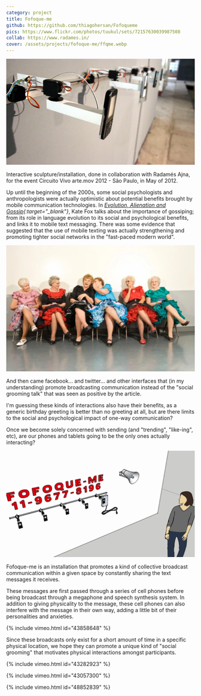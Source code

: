 ```yaml
---
category: project
title: Fofoque-me
github: https://github.com/thiagohersan/Fofoqueme
pics: https://www.flickr.com/photos/tuukul/sets/72157630039987508
collab: https://www.radames.in/
cover: /assets/projects/fofoque-me/ffqme.webp
---
```

![](/assets/projects/fofoque-me/ffqme.webp)

Interactive sculpture/installation, done in collaboration with Radamés Ajna, for the event Circuito Vivo arte.mov 2012 - São Paulo, in May of 2012.

Up until the beginning of the 2000s, some social psychologists and anthropologists were actually optimistic about potential benefits brought by mobile communication technologies. In *[Evolution, Alienation and Gossip](http://www.sirc.org/publik/gossip.shtml){:target="_blank"}*, Kate Fox talks about the importance of gossiping; from its role in language evolution to its social and psychological benefits, and links it to mobile text messaging. There was some evidence that suggested that the use of mobile texting was actually strengthening and promoting tighter social networks in the "fast-paced modern world".

![](/assets/projects/fofoque-me/fofocas.webp)

And then came facebook... and twitter... and other interfaces that (in my understanding) promote broadcasting communication instead of the "social grooming talk" that was seen as positive by the article.

I'm guessing these kinds of interactions also have their benefits, as a generic birthday greeting is better than no greeting at all, but are there limits to the social and psychological impact of one-way communication?

Once we become solely concerned with sending (and "trending", "like-ing", etc), are our phones and tablets going to be the only ones actually interacting?

![](/assets/projects/fofoque-me/ffq_simulado.webp)

Fofoque-me is an installation that promotes a kind of collective broadcast communication within a given space by constantly sharing the text messages it receives.

These messages are first passed through a series of cell phones before being broadcast through a megaphone and speech synthesis system. In addition to giving physicality to the message, these cell phones can also interfere with the message in their own way, adding a little bit of their personalities and anxieties.

{% include vimeo.html id="43858648" %}

Since these broadcasts only exist for a short amount of time in a specific physical location, we hope they can promote a unique kind of "social grooming" that motivates physical interactions amongst participants.

{% include vimeo.html id="43282923" %}

{% include vimeo.html id="43057300" %}

{% include vimeo.html id="48852839" %}

